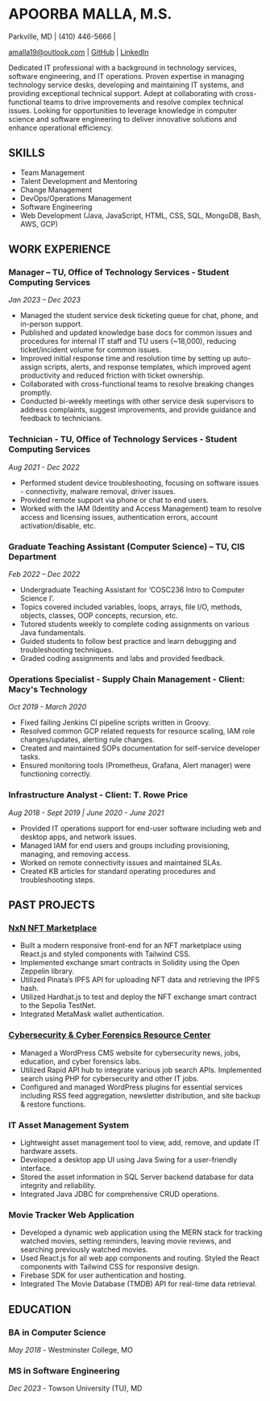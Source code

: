 # APOORBA MALLA, M.S.

Parkville, MD | (410) 446-5666 | 

[amalla19@outlook.com](mailto:amalla19@outlook.com) | [GitHub](https://amalla4.github.io) | [LinkedIn](https://www.linkedin.com/in/apoorba-malla-33b8091b9/)

Dedicated IT professional with a background in technology services, software engineering, and IT operations. Proven expertise in managing technology service desks, developing and maintaining IT systems, and providing exceptional technical support. Adept at collaborating with cross-functional teams to drive improvements and resolve complex technical issues. Looking for opportunities to leverage knowledge in computer science and software engineering to deliver innovative solutions and enhance operational efficiency.

## SKILLS
- Team Management
- Talent Development and Mentoring
- Change Management
- DevOps/Operations Management
- Software Engineering
- Web Development (Java, JavaScript, HTML, CSS, SQL, MongoDB, Bash, AWS, GCP)

## WORK EXPERIENCE

### Manager – TU, Office of Technology Services - Student Computing Services
*Jan 2023 – Dec 2023*
- Managed the student service desk ticketing queue for chat, phone, and in-person support.
- Published and updated knowledge base docs for common issues and procedures for internal IT staff and TU users (~18,000), reducing ticket/incident volume for common issues.
- Improved initial response time and resolution time by setting up auto-assign scripts, alerts, and response templates, which improved agent productivity and reduced friction with ticket ownership.
- Collaborated with cross-functional teams to resolve breaking changes promptly.
- Conducted bi-weekly meetings with other service desk supervisors to address complaints, suggest improvements, and provide guidance and feedback to technicians.

### Technician - TU, Office of Technology Services - Student Computing Services
*Aug 2021 - Dec 2022*
- Performed student device troubleshooting, focusing on software issues - connectivity, malware removal, driver issues.
- Provided remote support via phone or chat to end users.
- Worked with the IAM (Identity and Access Management) team to resolve access and licensing issues, authentication errors, account activation/disable, etc.

### Graduate Teaching Assistant (Computer Science) – TU, CIS Department
*Feb 2022 – Dec 2022*
- Undergraduate Teaching Assistant for ‘COSC236 Intro to Computer Science I’.
- Topics covered included variables, loops, arrays, file I/O, methods, objects, classes, OOP concepts, recursion, etc.
- Tutored students weekly to complete coding assignments on various Java fundamentals.
- Guided students to follow best practice and learn debugging and troubleshooting techniques.
- Graded coding assignments and labs and provided feedback.

### Operations Specialist - Supply Chain Management - Client: Macy's Technology
*Oct 2019 - March 2020*
- Fixed failing Jenkins CI pipeline scripts written in Groovy.
- Resolved common GCP related requests for resource scaling, IAM role changes/updates, alerting rule changes.
- Created and maintained SOPs documentation for self-service developer tasks.
- Ensured monitoring tools (Prometheus, Grafana, Alert manager) were functioning correctly.

### Infrastructure Analyst - Client: T. Rowe Price
*Aug 2018 - Sept 2019 | June 2020 - June 2021*
- Provided IT operations support for end-user software including web and desktop apps, and network issues.
- Managed IAM for end users and groups including provisioning, managing, and removing access.
- Worked on remote connectivity issues and maintained SLAs.
- Created KB articles for standard operating procedures and troubleshooting steps.

## PAST PROJECTS

### [NxN NFT Marketplace](https://nft-app-1.web.app/)
- Built a modern responsive front-end for an NFT marketplace using React.js and styled components with Tailwind CSS.
- Implemented exchange smart contracts in Solidity using the Open Zeppelin library.
- Utilized Pinata’s IPFS API for uploading NFT data and retrieving the IPFS hash.
- Utilized Hardhat.js to test and deploy the NFT exchange smart contract to the Sepolia TestNet.
- Integrated MetaMask wallet authentication.

### [Cybersecurity & Cyber Forensics Resource Center](https://www.cyberforensics4all.org/)
- Managed a WordPress CMS website for cybersecurity news, jobs, education, and cyber forensics labs.
- Utilized Rapid API hub to integrate various job search APIs. Implemented search using PHP for cybersecurity and other IT jobs.
- Configured and managed WordPress plugins for essential services including RSS feed aggregation, newsletter distribution, and site backup & restore functions.

### IT Asset Management System
- Lightweight asset management tool to view, add, remove, and update IT hardware assets.
- Developed a desktop app UI using Java Swing for a user-friendly interface.
- Stored the asset information in SQL Server backend database for data integrity and reliability.
- Integrated Java JDBC for comprehensive CRUD operations.

### Movie Tracker Web Application
- Developed a dynamic web application using the MERN stack for tracking watched movies, setting reminders, leaving movie reviews, and searching previously watched movies.
- Used React.js for all web app components and routing. Styled the React components with Tailwind CSS for responsive design.
- Firebase SDK for user authentication and hosting.
- Integrated The Movie Database (TMDB) API for real-time data retrieval.

## EDUCATION
### BA in Computer Science
*May 2018* - Westminster College, MO

### MS in Software Engineering
*Dec 2023* - Towson University (TU), MD
